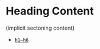 

# Heading Content

(implicit sectoning content)

- [`h1–h6`](https://developer.mozilla.org/en-US/docs/Web/HTML/Element/Heading_Elements)

